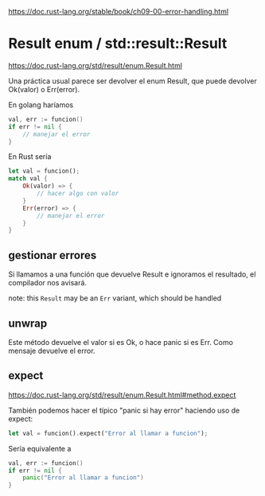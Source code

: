 https://doc.rust-lang.org/stable/book/ch09-00-error-handling.html

# Result enum / std::result::Result
https://doc.rust-lang.org/std/result/enum.Result.html

Una práctica usual parece ser devolver el enum Result, que puede devolver Ok(valor) o Err(error).

En golang haríamos
```go
val, err := funcion()
if err != nil {
    // manejar el error
}
```

En Rust sería
```rust
let val = funcion();
match val {
    Ok(valor) => {
        // hacer algo con valor
    }
    Err(error) => {
        // manejar el error
    }
}
```

## gestionar errores
Si llamamos a una función que devuelve Result e ignoramos el resultado, el compilador nos avisará.

note: this `Result` may be an `Err` variant, which should be handled


## unwrap
Este método devuelve el valor si es Ok, o hace panic si es Err.
Como mensaje devuelve el error.


## expect
https://doc.rust-lang.org/std/result/enum.Result.html#method.expect

También podemos hacer el típico "panic si hay error" haciendo uso de expect:
```rust
let val = funcion().expect("Error al llamar a funcion");
```

Sería equivalente a
```go
val, err := funcion()
if err != nil {
    panic("Error al llamar a funcion")
}
```
